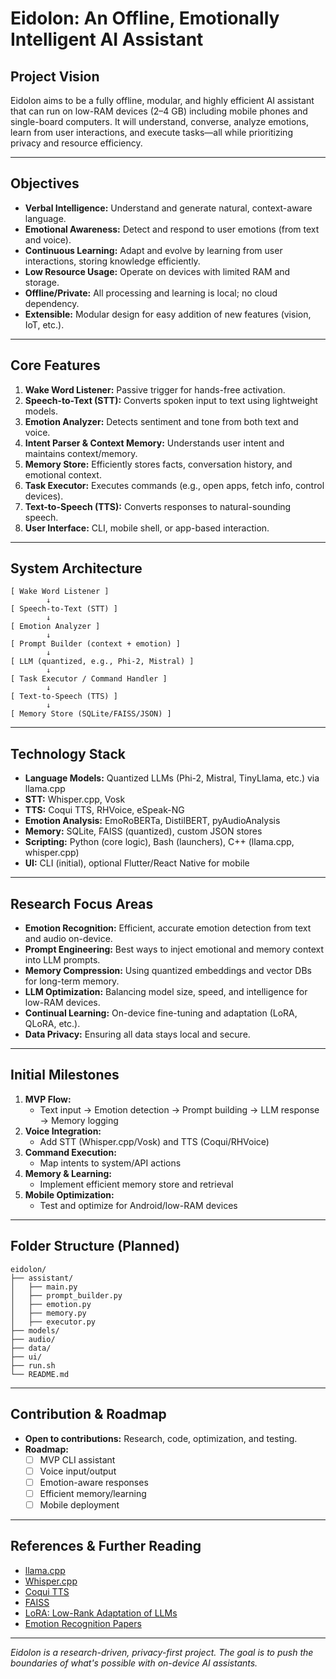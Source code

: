 # Eidolon: An Offline, Emotionally Intelligent AI Assistant

## Project Vision
Eidolon aims to be a fully offline, modular, and highly efficient AI assistant that can run on low-RAM devices (2–4 GB) including mobile phones and single-board computers. It will understand, converse, analyze emotions, learn from user interactions, and execute tasks—all while prioritizing privacy and resource efficiency.

---

## Objectives
- **Verbal Intelligence:** Understand and generate natural, context-aware language.
- **Emotional Awareness:** Detect and respond to user emotions (from text and voice).
- **Continuous Learning:** Adapt and evolve by learning from user interactions, storing knowledge efficiently.
- **Low Resource Usage:** Operate on devices with limited RAM and storage.
- **Offline/Private:** All processing and learning is local; no cloud dependency.
- **Extensible:** Modular design for easy addition of new features (vision, IoT, etc.).

---

## Core Features
1. **Wake Word Listener:** Passive trigger for hands-free activation.
2. **Speech-to-Text (STT):** Converts spoken input to text using lightweight models.
3. **Emotion Analyzer:** Detects sentiment and tone from both text and voice.
4. **Intent Parser & Context Memory:** Understands user intent and maintains context/memory.
5. **Memory Store:** Efficiently stores facts, conversation history, and emotional context.
6. **Task Executor:** Executes commands (e.g., open apps, fetch info, control devices).
7. **Text-to-Speech (TTS):** Converts responses to natural-sounding speech.
8. **User Interface:** CLI, mobile shell, or app-based interaction.

---

## System Architecture
```
[ Wake Word Listener ]
        ↓
[ Speech-to-Text (STT) ]
        ↓
[ Emotion Analyzer ]
        ↓
[ Prompt Builder (context + emotion) ]
        ↓
[ LLM (quantized, e.g., Phi-2, Mistral) ]
        ↓
[ Task Executor / Command Handler ]
        ↓
[ Text-to-Speech (TTS) ]
        ↓
[ Memory Store (SQLite/FAISS/JSON) ]
```

---

## Technology Stack
- **Language Models:** Quantized LLMs (Phi-2, Mistral, TinyLlama, etc.) via llama.cpp
- **STT:** Whisper.cpp, Vosk
- **TTS:** Coqui TTS, RHVoice, eSpeak-NG
- **Emotion Analysis:** EmoRoBERTa, DistilBERT, pyAudioAnalysis
- **Memory:** SQLite, FAISS (quantized), custom JSON stores
- **Scripting:** Python (core logic), Bash (launchers), C++ (llama.cpp, whisper.cpp)
- **UI:** CLI (initial), optional Flutter/React Native for mobile

---

## Research Focus Areas
- **Emotion Recognition:** Efficient, accurate emotion detection from text and audio on-device.
- **Prompt Engineering:** Best ways to inject emotional and memory context into LLM prompts.
- **Memory Compression:** Using quantized embeddings and vector DBs for long-term memory.
- **LLM Optimization:** Balancing model size, speed, and intelligence for low-RAM devices.
- **Continual Learning:** On-device fine-tuning and adaptation (LoRA, QLoRA, etc.).
- **Data Privacy:** Ensuring all data stays local and secure.

---

## Initial Milestones
1. **MVP Flow:**
   - Text input → Emotion detection → Prompt building → LLM response → Memory logging
2. **Voice Integration:**
   - Add STT (Whisper.cpp/Vosk) and TTS (Coqui/RHVoice)
3. **Command Execution:**
   - Map intents to system/API actions
4. **Memory & Learning:**
   - Implement efficient memory store and retrieval
5. **Mobile Optimization:**
   - Test and optimize for Android/low-RAM devices

---

## Folder Structure (Planned)
```
eidolon/
├── assistant/
│   ├── main.py
│   ├── prompt_builder.py
│   ├── emotion.py
│   ├── memory.py
│   ├── executor.py
├── models/
├── audio/
├── data/
├── ui/
├── run.sh
└── README.md
```

---

## Contribution & Roadmap
- **Open to contributions:** Research, code, optimization, and testing.
- **Roadmap:**
  - [ ] MVP CLI assistant
  - [ ] Voice input/output
  - [ ] Emotion-aware responses
  - [ ] Efficient memory/learning
  - [ ] Mobile deployment

---

## References & Further Reading
- [llama.cpp](https://github.com/ggerganov/llama.cpp)
- [Whisper.cpp](https://github.com/ggerganov/whisper.cpp)
- [Coqui TTS](https://github.com/coqui-ai/TTS)
- [FAISS](https://github.com/facebookresearch/faiss)
- [LoRA: Low-Rank Adaptation of LLMs](https://arxiv.org/abs/2106.09685)
- [Emotion Recognition Papers](https://paperswithcode.com/task/emotion-recognition)

---

*Eidolon is a research-driven, privacy-first project. The goal is to push the boundaries of what's possible with on-device AI assistants.* 